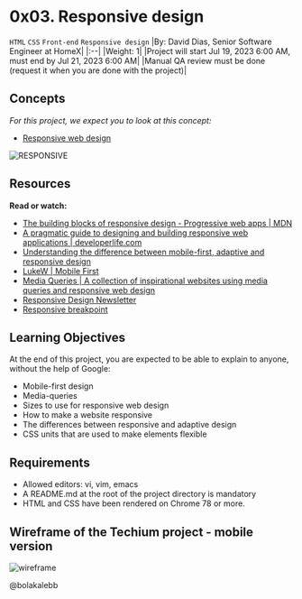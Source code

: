 # 0x03. Responsive design

`HTML` `CSS` `Front-end` `Responsive design`
|By: David Dias, Senior Software Engineer at HomeX|
|:--|
|Weight: 1|
|Project will start Jul 19, 2023 6:00 AM, must end by Jul 21, 2023 6:00 AM|
|Manual QA review must be done (request it when you are done with the project)|

## Concepts

_For this project, we expect you to look at this concept:_

- [Responsive web design](https://intranet.alxswe.com/concepts/546)

![RESPONSIVE](../images/4fe027a0c298339cb4cb.jpg)

## Resources

**Read or watch:**

- [The building blocks of responsive design - Progressive web apps | MDN](https://developer.mozilla.org/en-US/docs/Web/Progressive_web_apps/Responsive/responsive_design_building_blocks)
- [A pragmatic guide to designing and building responsive web applications | developerlife.com](https://developerlife.com/2019/08/25/guide-to-building-responsive-web-apps/)
- [Understanding the difference between mobile-first, adaptive and responsive design](https://fredericgonzalo.com/en/understanding-the-difference-between-mobile-first-adaptive-and-responsive-design/)
- [LukeW | Mobile First](https://www.lukew.com/ff/entry.asp?933)
- [Media Queries | A collection of inspirational websites using media queries and responsive web design](https://mediaqueri.es/)
- [Responsive Design Newsletter](https://bytes.dev/?s=rwd)
- [Responsive breakpoint](https://www.responsivebreakpoints.com/)

## Learning Objectives

At the end of this project, you are expected to be able to explain to anyone, without the help of Google:

- Mobile-first design
- Media-queries
- Sizes to use for responsive web design
- How to make a website responsive
- The differences between responsive and adaptive design
- CSS units that are used to make elements flexible

## Requirements

- Allowed editors: vi, vim, emacs
- A README.md at the root of the project directory is mandatory
- HTML and CSS have been rendered on Chrome 78 or more.

## Wireframe of the Techium project - mobile version

![wireframe](../images/a1f906a6a39eba8cb2f3d2877abc9ea84be51d9d.png)

@bolakalebb
